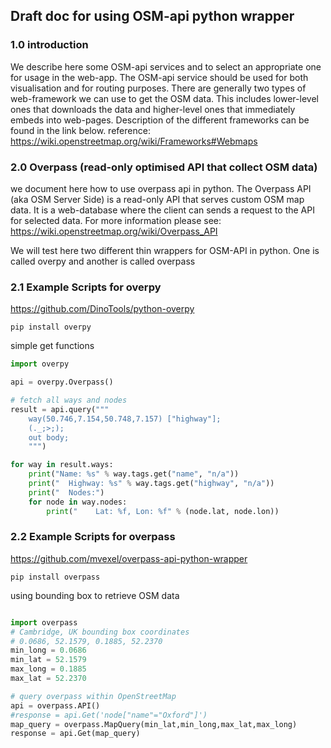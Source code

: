 ## Draft doc for using OSM-api python wrapper

### 1.0 introduction
We describe here some OSM-api services and to select an appropriate one for usage in the web-app.
The OSM-api service should be used for both visualisation and for routing purposes.
There are generally two types of web-framework we can use to get the OSM data. This includes
lower-level ones that downloads the data and higher-level ones that immediately embeds
into web-pages. Description of the different frameworks can be found in the link below.
reference: https://wiki.openstreetmap.org/wiki/Frameworks#Webmaps


### 2.0 Overpass (read-only optimised API that collect OSM data)
we document here how to use overpass api in python. The Overpass API (aka OSM Server Side) is a read-only API that serves custom OSM map data. It is a web-database where the client can sends a request to the API for selected data. For more information please see: https://wiki.openstreetmap.org/wiki/Overpass_API

We will test here two different thin wrappers for OSM-API in python.
One is called overpy and another is called overpass


### 2.1 Example Scripts for overpy

https://github.com/DinoTools/python-overpy

```
pip install overpy
```

simple get functions

```python
import overpy

api = overpy.Overpass()

# fetch all ways and nodes
result = api.query("""
    way(50.746,7.154,50.748,7.157) ["highway"];
    (._;>;);
    out body;
    """)

for way in result.ways:
    print("Name: %s" % way.tags.get("name", "n/a"))
    print("  Highway: %s" % way.tags.get("highway", "n/a"))
    print("  Nodes:")
    for node in way.nodes:
        print("    Lat: %f, Lon: %f" % (node.lat, node.lon))

```


### 2.2 Example Scripts for overpass

https://github.com/mvexel/overpass-api-python-wrapper

```
pip install overpass
```

using bounding box to retrieve OSM data

 ```python

 import overpass
 # Cambridge, UK bounding box coordinates
 # 0.0686, 52.1579, 0.1885, 52.2370
 min_long = 0.0686
 min_lat = 52.1579
 max_long = 0.1885
 max_lat = 52.2370

 # query overpass within OpenStreetMap
 api = overpass.API()
 #response = api.Get('node["name"="Oxford"]')
 map_query = overpass.MapQuery(min_lat,min_long,max_lat,max_long)
 response = api.Get(map_query)

 ```
